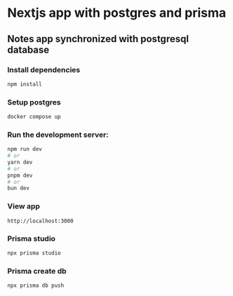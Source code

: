 # Nextjs app with postgres and prisma

## Notes app synchronized with postgresql database

### Install dependencies
```bash
npm install
```

### Setup postgres
```bash
docker compose up
```

### Run the development server:

```bash
npm run dev
# or
yarn dev
# or
pnpm dev
# or
bun dev
```

### View app
```
http://localhost:3000
```


### Prisma studio
```bash
npx prisma studio
```

### Prisma create db
```bash
npx prisma db push
```
